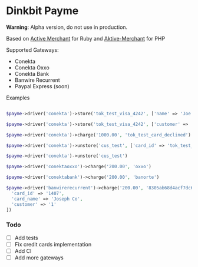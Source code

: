 # Dinkbit Payme

**Warning**: Alpha version, do not use in production.

Based on [Active Merchant](http://github.com/Shopify/active_merchant) for Ruby and [Aktive-Merchant](https://github.com/akDeveloper/Aktive-Merchant) for PHP

Supported Gateways:
* Conekta
* Conekta Oxxo
* Conekta Bank
* Banwire Recurrent
* Paypal Express (soon)

Examples

```php

$payme->driver('conekta')->store('tok_test_visa_4242', ['name' => 'Joe Co', 'email' => 'store.guy@mail.com'])

$payme->driver('conekta')->store('tok_test_visa_4242', ['customer' => 'cus_test'])

$payme->driver('conekta')->charge('1000.00', 'tok_test_card_declined')

$payme->driver('conekta')->unstore('cus_test', ['card_id' => 'tok_test_visa_4242'])

$payme->driver('conekta')->unstore('cus_test')

$payme->driver('conektaoxxo')->charge('200.00', 'oxxo')

$payme->driver('conektabank')->charge('200.00', 'banorte')

$payme->driver('banwirerecurrent')->charge('200.00', '8305ab68d4acf7dc650364d3f31a7318', [
  'card_id' => '1407',
  'card_name' => 'Joseph Co',
  'customer' => '1'
])

```

### Todo

- [ ] Add tests
- [ ] Fix credit cards implementation
- [ ] Add CI
- [ ] Add more gateways
